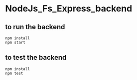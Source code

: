 # NodeJs_Fs_Express_backend
## to run the backend
```shell
npm install
npm start
```

## to test the backend
```shell
npm install
npm test
```